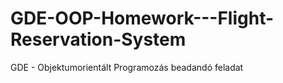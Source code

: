 # GDE-OOP-Homework---Flight-Reservation-System
GDE - Objektumorientált Programozás beadandó feladat
